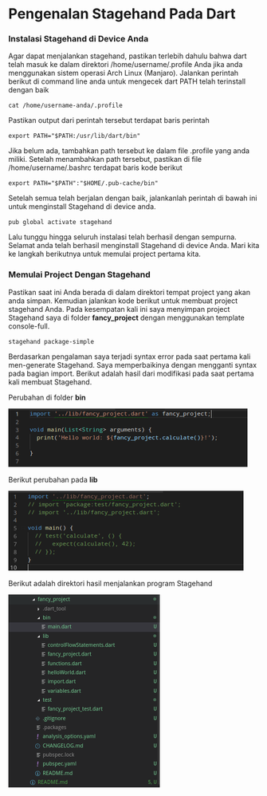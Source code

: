 # Pengenalan Stagehand Pada Dart
### Instalasi Stagehand di Device Anda
Agar dapat menjalankan stagehand, pastikan terlebih dahulu bahwa dart telah masuk ke dalam direktori /home/username/.profile Anda jika anda menggunakan sistem operasi Arch Linux (Manjaro). Jalankan perintah berikut di command line anda untuk mengecek dart PATH telah terinstall dengan baik

    cat /home/username-anda/.profile

Pastikan output dari perintah tersebut terdapat baris perintah

    export PATH="$PATH:/usr/lib/dart/bin"

Jika belum ada, tambahkan path tersebut ke dalam file .profile yang anda miliki. Setelah menambahkan path tersebut, pastikan di file /home/username/.bashrc terdapat baris kode berikut

    export PATH="$PATH":"$HOME/.pub-cache/bin"

Setelah semua telah berjalan dengan baik, jalankanlah perintah di bawah ini untuk menginstall Stagehand di device anda.

    pub global activate stagehand

Lalu tunggu hingga seluruh instalasi telah berhasil dengan sempurna. Selamat anda telah berhasil menginstall Stagehand di device Anda. Mari kita ke langkah berikutnya untuk memulai project pertama kita.

### Memulai Project Dengan Stagehand
Pastikan saat ini Anda berada di dalam direktori tempat project yang akan anda simpan. Kemudian jalankan kode berikut untuk membuat project stagehand Anda. Pada kesempatan kali ini saya menyimpan project Stagehand saya di folder **fancy_project** dengan menggunakan template console-full.

    stagehand package-simple

Berdasarkan pengalaman saya terjadi syntax error pada saat pertama kali men-generate Stagehand. Saya memperbaikinya dengan mengganti syntax pada bagian import. Berikut adalah hasil dari modifikasi pada saat pertama kali membuat Stagehand.

Perubahan di folder **bin**

![Perubahan pada folder bin](../../img/Stagehand-1.png)

Berikut perubahan pada **lib**

![Perubahan pada folder lib](../../img/Stagehand-2.png)

Berikut adalah direktori hasil menjalankan program Stagehand 

![Direktori program Stagehand](../../img/Stagehand-3.png)
